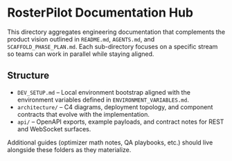 # RosterPilot Documentation Hub

This directory aggregates engineering documentation that complements the
product vision outlined in `README.md`, `AGENTS.md`, and
`SCAFFOLD_PHASE_PLAN.md`. Each sub-directory focuses on a specific
stream so teams can work in parallel while staying aligned.

## Structure

- `DEV_SETUP.md` – Local environment bootstrap aligned with the
  environment variables defined in `ENVIRONMENT_VARIABLES.md`.
- `architecture/` – C4 diagrams, deployment topology, and component
  contracts that evolve with the implementation.
- `api/` – OpenAPI exports, example payloads, and contract notes for
  REST and WebSocket surfaces.

Additional guides (optimizer math notes, QA playbooks, etc.) should live
alongside these folders as they materialize.
